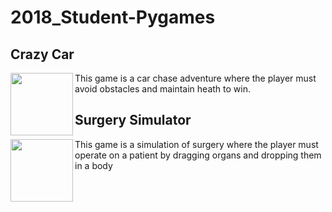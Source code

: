 # 2018_Student-Pygames
<h2> Crazy Car</h2>
<img align = "left" width="100" height="100" src = "https://github.com/saramargolin/2018_Student-Pygames/blob/master/Capture2.PNG" >
<p>This game is a car chase adventure where the player must avoid obstacles and maintain heath to win.</p>
<h2> Surgery Simulator</h2>
<img align="left" width="100" height="100" src="https://github.com/saramargolin/2018_Student-Pygames/blob/master/Capture1.PNG" >

<p>This game is a simulation of surgery where the player must operate on a patient by dragging organs and dropping them in a body</p>
